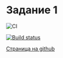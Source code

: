 # Задание 1

![CI](https://github.com/satriks/ajh_events_task1/actions/workflows/web.yml/badge.svg)

[![Build status](https://ci.appveyor.com/api/projects/status/enf1v1294t10x1eh?svg=true)](https://ci.appveyor.com/project/satriks/ajh-events-task1)

<a href=https://satriks.github.io/ajh_events_task1 target=”_blank”>Страница на github</a>

